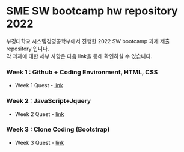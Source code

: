 # SME SW bootcamp hw repository 2022

부경대학교 시스템경영공학부에서 진행한 2022 SW bootcamp 과제 제출 repository 입니다.    
각 과제에 대한 세부 사항은 다음 link을 통해 확인하실 수 있습니다.

### Week 1 : Github + Coding Environment, HTML, CSS
- Week 1 Quest - [link](https://github.com/oooihmm/sme-swbootcamp-hw-repository/tree/main/week-1-quest/realsunchoi)
### Week 2 : JavaScript+Jquery
- Week 2 Quest - [link](https://github.com/oooihmm/sme-swbootcamp-hw-repository/tree/main/week-2-quest/realsunchoi)

### Week 3 : Clone Coding (Bootstrap) 
- Week 3 Quest - [link](https://github.com/oooihmm/sme-swbootcamp-hw-repository/tree/main/week-3-quest/realsunchoi)